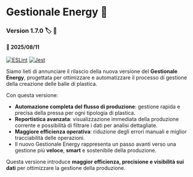 # Gestionale Energy 🌱
### Version 1.7.0 :label: 📢
#### :calendar: 2025/08/11

[![ESLint](https://github.com/AndrewStorci7/GestionaleEnergy/actions/workflows/eslint.yml/badge.svg?branch=test%2Fworkflows)](https://github.com/AndrewStorci7/GestionaleEnergy/actions/workflows/eslint.yml)
[![Jest](https://github.com/AndrewStorci7/GestionaleEnergy/actions/workflows/jest.yml/badge.svg)](https://github.com/AndrewStorci7/GestionaleEnergy/actions/workflows/jest.yml)

Siamo lieti di annunciare il rilascio della nuova versione del **Gestionale Energy**, progettata per ottimizzare e automatizzare il processo di gestione della creazione delle balle di plastica.

Con questa versione:

- **Automazione completa del flusso di produzione**: gestione rapida e precisa della pressa per ogni tipologia di plastica.
- **Reportistica avanzata**: visualizzazione immediata della produzione corrente e possibilità di filtrare i dati per analisi dettagliate.
- **Maggiore efficienza operativa**: riduzione degli errori manuali e miglior tracciabilità delle operazioni.
- Il nuovo Gestionale Energy rappresenta un passo avanti verso una gestione più **veloce**, **smart** e sostenibile della produzione. 

Questa versione introduce **maggior efficienza, precisione e visibilità sui dati** per ottimizzare la gestione della produzione.  
